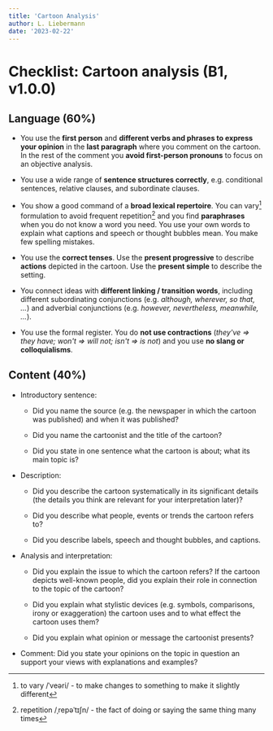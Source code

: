 ```yaml
---
title: 'Cartoon Analysis'
author: L. Liebermann
date: '2023-02-22'
---
```


# Checklist: Cartoon analysis (B1, v1.0.0)

## Language (60%)

- You use the **first person** and **different verbs and phrases to express
your opinion** in the **last paragraph** where you comment on the cartoon. In
the rest of the comment you **avoid first-person pronouns** to focus on an
objective analysis.

- You use a wide range of **sentence structures correctly**, e.g.
conditional sentences, relative clauses, and subordinate clauses.

- You show a good command of a **broad lexical repertoire**. You can
vary[^1] formulation to avoid frequent repetition[^2] and you find
**paraphrases** when you do not know a word you need. You use your own words to
explain what captions and speech or thought bubbles mean. You make few spelling
mistakes.

- You use the **correct tenses**. Use the **present progressive** to
describe **actions** depicted in the cartoon. Use the **present simple** to
describe the setting.

- You connect ideas with **different linking / transition words**,
including different subordinating conjunctions (e.g. *although, wherever, so
that, \...*) and adverbial conjunctions (e.g. *however, nevertheless,
meanwhile, \...*).

- You use the formal register. You do **not use contractions** (*they've
=\> they have; won't =\> will not; isn't =\> is not*) and you use **no slang or
colloquialisms**.

## Content (40%)

- Introductory sentence:

  - Did you name the source (e.g. the newspaper in which the cartoon was
    published) and when it was published?

  - Did you name the cartoonist and the title of the cartoon?

  - Did you state in one sentence what the cartoon is about; what its main
    topic is?

- Description:

  - Did you describe the cartoon systematically in its significant details
    (the details you think are relevant for your interpretation later)?

  - Did you describe what people, events or trends the cartoon refers to?

  - Did you describe labels, speech and thought bubbles, and captions.

- Analysis and interpretation:

  - Did you explain the issue to which the cartoon refers? If the cartoon
    depicts well-known people, did you explain their role in connection to the
    topic of the cartoon?

  - Did you explain what stylistic devices (e.g. symbols, comparisons, irony
    or exaggeration) the cartoon uses and to what effect the cartoon uses them?

  - Did you explain what opinion or message the cartoonist presents?

- Comment: Did you state your opinions on the topic in question an support
your views with explanations and examples?

[^1]: to vary /ˈveəri/ - to make changes to something to make it slightly different

[^2]: repetition /ˌrepəˈtɪʃn/ - the fact of doing or saying the same thing many times

